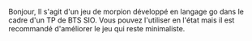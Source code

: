 Bonjour,
Il s'agit d'un jeu de morpion développé en langage go dans le cadre d'un TP de BTS SIO.
Vous pouvez l'utiliser en l'état mais il est recommandé d'améliorer le jeu qui reste minimaliste.
